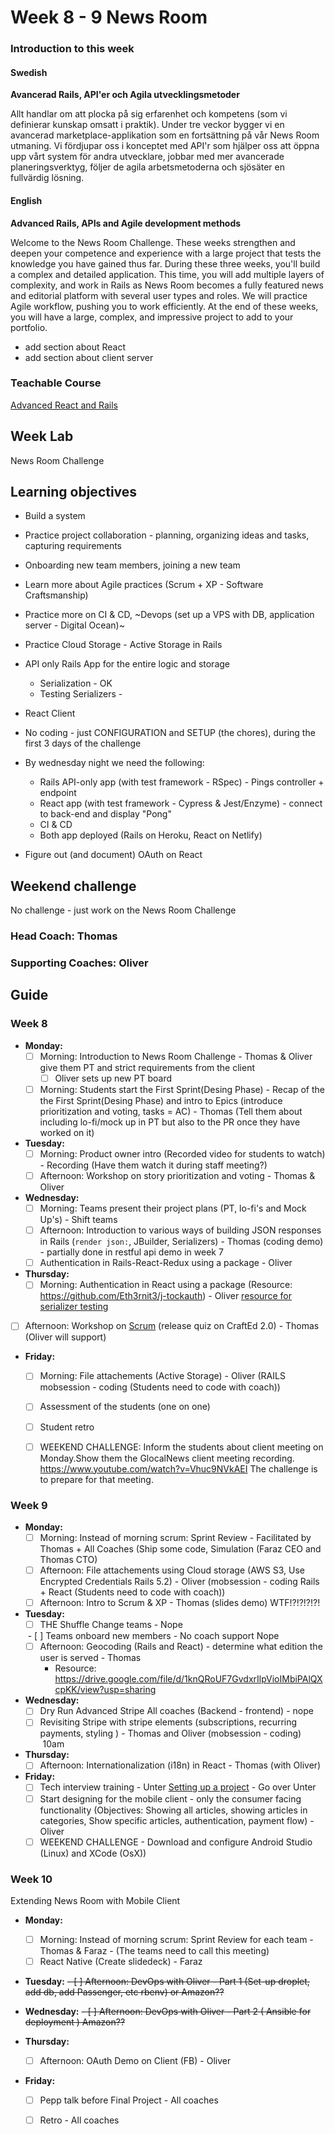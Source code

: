 # Week 8 - 9 News Room
### Introduction to this week

#### Swedish
**Avancerad Rails, API'er och Agila utvecklingsmetoder**

Allt handlar om att plocka på sig erfarenhet och kompetens (som vi definierar kunskap omsatt i praktik). Under tre veckor bygger vi en avancerad marketplace-applikation som en fortsättning på vår News Room utmaning. Vi fördjupar oss i konceptet med API'r som hjälper oss att öppna upp vårt system för andra utvecklare, jobbar med mer avancerade planeringsverktyg, följer de agila arbetsmetoderna och sjösäter en fullvärdig lösning.

#### English
**Advanced Rails, APIs and Agile development methods**

Welcome to the News Room Challenge. These weeks strengthen and deepen your competence and experience with a large project that tests the knowledge you have gained thus far. During these three weeks, you'll build a complex and detailed application. This time, you will add multiple layers of complexity, and work in Rails as News Room becomes a fully featured news and editorial platform with several user types and roles. We will practice Agile workflow, pushing you to work efficiently. At the end of these weeks, you will have a large, complex, and impressive project to add to your portfolio.

- add section about React
- add section about client server

### Teachable Course
[Advanced React and Rails](https://learn.craftacademy.co/admin/courses/682110/information)

## Week Lab
News Room Challenge

## Learning objectives

- Build a system
- Practice project collaboration - planning, organizing ideas and tasks, capturing requirements 
- Onboarding new team members, joining a new team
- Learn more about Agile practices (Scrum + XP - Software Craftsmanship)
- Practice more on CI & CD, ~Devops (set up a VPS with DB, application server - Digital Ocean)~
- Practice Cloud Storage - Active Storage in Rails

- API only Rails App for the entire logic and storage
  - Serialization - OK
  - Testing Serializers - 
- React Client
- No coding - just CONFIGURATION and SETUP (the chores), during the first 3 days of the challenge
- By wednesday night we need the following:
  - Rails API-only app (with test framework - RSpec) - Pings controller + endpoint
  - React app (with test framework - Cypress & Jest/Enzyme) - connect to back-end and display "Pong"
  - CI & CD
  - Both app deployed (Rails on Heroku, React on Netlify) 
- Figure out (and document) OAuth on React


## Weekend challenge

No challenge - just work on the News Room Challenge

### Head Coach: Thomas
### Supporting Coaches: Oliver


## Guide

### Week 8
- **Monday:**
  - [ ] Morning: Introduction to News Room Challenge - Thomas & Oliver give them PT and strict requirements from the client
    - [ ] Oliver sets up new PT board
  - [ ] Morning: Students start the First Sprint(Desing Phase) - Recap of the the First Sprint(Desing Phase) and intro to Epics (introduce prioritization and voting, tasks = AC) - Thomas (Tell them about including lo-fi/mock up in PT but also to the PR once they have worked on it)

- **Tuesday:**
  - [ ] Morning: Product owner intro (Recorded video for students to watch) - Recording (Have them watch it during staff meeting?)
  - [ ] Afternoon: Workshop on story prioritization and voting - Thomas & Oliver

- **Wednesday:**
  - [ ] Morning: Teams present their project plans (PT, lo-fi's and Mock Up's) - Shift teams
  - [ ] Afternoon: Introduction to various ways of building JSON responses in Rails (`render json:`, JBuilder, Serializers) - Thomas (coding demo) - partially done in restful api demo in week 7
  - [ ] Authentication in Rails-React-Redux using a package - Oliver
 
- **Thursday:**
  - [ ] Morning: Authentication in React using a package (Resource: https://github.com/Eth3rnit3/j-tockauth) - Oliver
  [resource for serializer testing](https://github.com/CraftAcademy/we_meet/tree/development/spec/serializers)
 - [ ] Afternoon: Workshop on [Scrum](http://www.scrumguides.org/) (release quiz on CraftEd 2.0) - Thomas (Oliver will support)

- **Friday:**
  - [ ] Morning: File attachements (Active Storage) - Oliver (RAILS mobsession - coding (Students need to code with coach))
  - [ ] Assessment of the students (one on one)
  - [ ] Student retro
  - [ ] WEEKEND CHALLENGE: Inform the students about client meeting on Monday.Show them the GlocalNews client meeting recording. https://www.youtube.com/watch?v=Vhuc9NVkAEI The challenge is to prepare for that meeting. 


### Week 9
- **Monday:**
  - [ ] Morning: Instead of morning scrum: Sprint Review - Facilitated by Thomas + All Coaches (Ship some code, Simulation (Faraz CEO and Thomas CTO)
   - [ ] Afternoon: File attachements using Cloud storage (AWS S3, Use Encrypted Credentials Rails 5.2) - Oliver (mobsession - coding Rails + React (Students need to code with coach)) 
   - [ ] Afternoon: Intro to Scrum & XP - Thomas (slides demo) WTF!?!?!?!?!

- **Tuesday:**
   - [ ] THE Shuffle Change teams - Nope
   
   - [ ] Teams onboard new members - No coach support Nope
   - [ ] Afternoon: Geocoding (Rails and React) - determine what edition the user is served - Thomas 
      - Resource: https://drive.google.com/file/d/1knQRoUF7GvdxrIlpVioIMbiPAlQXcpKK/view?usp=sharing

- **Wednesday:**
  - [ ] Dry Run Advanced Stripe All coaches (Backend - frontend) - nope
  - [ ] Revisiting Stripe with stripe elements (subscriptions, recurring payments, styling ) - Thomas and Oliver (mobsession - coding)  10am

- **Thursday:**
  - [ ] Afternoon: Internationalization (i18n) in React - Thomas (with Oliver)

- **Friday:** 
  - [ ] Tech interview training - Unter [Setting up a project](../miscellaneous/assessments/assessment_6.md) - Go over Unter 
  - [ ] Start designing for the mobile client - only the consumer facing functionality (Objectives: Showing all articles, showing articles in categories, Show specific articles, authentication, payment flow) - Oliver 
  - [ ] WEEKEND CHALLENGE - Download and configure Android Studio (Linux) and XCode (OsX))

### Week 10
Extending News Room with Mobile Client

- **Monday:**
  - [ ] Morning: Instead of morning scrum: Sprint Review for each team - Thomas & Faraz 
        - (The teams need to call this meeting)
  - [ ] React Native (Create slidedeck) - Faraz 
    
- **Tuesday:**
~~- [ ] Afternoon: DevOps with Oliver - Part 1 (Set-up droplet, add db, add Passenger, etc rbenv) or Amazon??~~
  
- **Wednesday:**
  ~~- [ ] Afternoon: DevOps with Oliver - Part 2 ( Ansible for deployment ) Amazon??~~
  
- **Thursday:**
  - [ ] Afternoon: OAuth Demo on Client (FB) - Oliver

- **Friday:**
  - [ ] Pepp talk before Final Project - All coaches
  - [ ] Retro - All coaches

